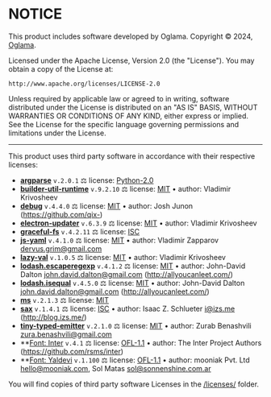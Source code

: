 # NOTICE

This product includes software developed by Oglama.
Copyright © 2024, [Oglama](https://oglama.com).

Licensed under the Apache License, Version 2.0 (the "License").
You may obtain a copy of the License at:

    http://www.apache.org/licenses/LICENSE-2.0

Unless required by applicable law or agreed to in writing, software
distributed under the License is distributed on an "AS IS" BASIS,
WITHOUT WARRANTIES OR CONDITIONS OF ANY KIND, either express or implied.
See the License for the specific language governing permissions and
limitations under the License.

---

This product uses third party software in accordance with their respective licenses:

  * **[argparse](https://npmjs.com/package/argparse)** `v.2.0.1` ⚖️ license: [Python-2.0](./licenses/argparse.LICENSE.md)
  * **[builder-util-runtime](https://npmjs.com/package/builder-util-runtime)** `v.9.2.10` ⚖️ license: [MIT](./licenses/builder-util-runtime.LICENSE.md) • author: Vladimir Krivosheev
  * **[debug](https://npmjs.com/package/debug)** `v.4.4.0` ⚖️ license: [MIT](./licenses/debug.LICENSE.md) • author: Josh Junon (https://github.com/qix-)
  * **[electron-updater](https://npmjs.com/package/electron-updater)** `v.6.3.9` ⚖️ license: [MIT](./licenses/electron-updater.LICENSE.md) • author: Vladimir Krivosheev
  * **[graceful-fs](https://npmjs.com/package/graceful-fs)** `v.4.2.11` ⚖️ license: [ISC](./licenses/graceful-fs.LICENSE.md)
  * **[js-yaml](https://npmjs.com/package/js-yaml)** `v.4.1.0` ⚖️ license: [MIT](./licenses/js-yaml.LICENSE.md) • author: Vladimir Zapparov <dervus.grim@gmail.com>
  * **[lazy-val](https://npmjs.com/package/lazy-val)** `v.1.0.5` ⚖️ license: [MIT](./licenses/lazy-val.LICENSE.md) • author: Vladimir Krivosheev
  * **[lodash.escaperegexp](https://npmjs.com/package/lodash.escaperegexp)** `v.4.1.2` ⚖️ license: [MIT](./licenses/lodash.escaperegexp.LICENSE.md) • author: John-David Dalton <john.david.dalton@gmail.com> (http://allyoucanleet.com/)
  * **[lodash.isequal](https://npmjs.com/package/lodash.isequal)** `v.4.5.0` ⚖️ license: [MIT](./licenses/lodash.isequal.LICENSE.md) • author: John-David Dalton <john.david.dalton@gmail.com> (http://allyoucanleet.com/)
  * **[ms](https://npmjs.com/package/ms)** `v.2.1.3` ⚖️ license: [MIT](./licenses/ms.LICENSE.md)
  * **[sax](https://npmjs.com/package/sax)** `v.1.4.1` ⚖️ license: [ISC](./licenses/sax.LICENSE.md) • author: Isaac Z. Schlueter <i@izs.me> (http://blog.izs.me/)
  * **[tiny-typed-emitter](https://npmjs.com/package/tiny-typed-emitter)** `v.2.1.0` ⚖️ license: [MIT](./licenses/tiny-typed-emitter.LICENSE.md) • author: Zurab Benashvili <zura.benashvili@gmail.com>
  * **[Font: Inter](https://fonts.google.com/specimen/Inter) `v.4.1` ⚖️ license: [OFL-1.1](./licenses/@font-inter.LICENSE.md) • author: The Inter Project Authors (https://github.com/rsms/inter)
  * **[Font: Yaldevi](https://fonts.google.com/specimen/Yaldevi) `v.1.100` ⚖️ license: [OFL-1.1](./licenses/@font-yaldevi.LICENSE.md) • author: mooniak Pvt. Ltd <hello@mooniak.com>, Sol Matas <sol@sonnenshine.com.ar>

You will find copies of third party software Licenses in the [/licenses/](./licenses/) folder.
